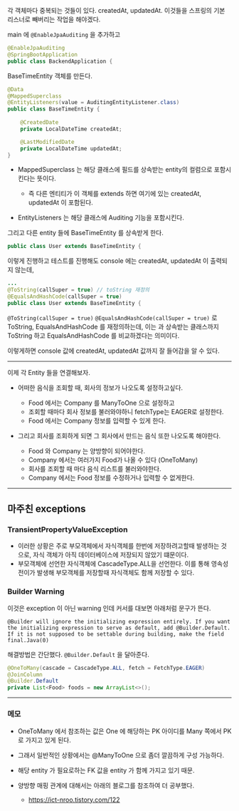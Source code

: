 

각 객체마다 중복되는 것들이 있다. createdAt, updatedAt. 이것들을 스프링의 기본 리스너로 빼버리는 작업을 해야겠다.

main 에 `@EnableJpaAuditing` 을 추가하고

```java
@EnableJpaAuditing
@SpringBootApplication
public class BackendApplication {
```

BaseTimeEntity 객체를 만든다.

```java
@Data
@MappedSuperclass 
@EntityListeners(value = AuditingEntityListener.class) 
public class BaseTimeEntity {
    
    @CreatedDate
    private LocalDateTime createdAt;

    @LastModifiedDate
    private LocalDateTime updatedAt;
}
```

- MappedSuperclass 는 해당 클래스에 필드를 상속받는 entity의 컬럼으로 포함시킨다는 뜻이다.
  - 즉 다른 엔티티가 이 객체를 extends 하면 여기에 있는 createdAt, updatedAt 이 포함된다.

- EntityListeners 는 해당 클래스에 Auditing 기능을 포함시킨다.

그리고 다른 entity 들에 BaseTimeEntity 를 상속받게 한다.

```java
public class User extends BaseTimeEntity {
```

이렇게 진행하고 테스트를 진행해도 console 에는 createdAt, updatedAt 이 출력되지 않는데,

```java
...
@ToString(callSuper = true) // toString 재정의
@EqualsAndHashCode(callSuper = true)
public class User extends BaseTimeEntity {
```

`@ToString(callSuper = true)` `@EqualsAndHashCode(callSuper = true)` 로 ToString, EqualsAndHashCode 를 재정의하는데, 이는 과 상속받는 클래스까지 ToString 하고 EqualsAndHashCode 를 비교하겠다는 의미이다.

이렇게하면 console 값에 createdAt, updatedAt 값까지 잘 들어감을 알 수 있다.

---

이제 각 Entity 들을 연결해보자.

- 어떠한 음식을 조회할 때, 회사의 정보가 나오도록 설정하고싶다.
  - Food 에서는 Company 를 ManyToOne 으로 설정하고
  - 조회할 때마다 회사 정보를 불러와야하니 fetchType는 EAGER로 설정한다.
  - Food 에서는 Company 정보를 입력할 수 있게 한다.

- 그리고 회사를 조회하게 되면 그 회사에서 만드는 음식 또한 나오도록 해야한다.
  - Food 와 Company 는 양방향이 되어야한다.
  - Company 에서는 여러가지 Food가 나올 수 있다 (OneToMany)
  - 회사를 조회할 때 마다 음식 리스트를 불러와야한다.
  - Company 에서는 Food 정보를 수정하거나 입력할 수 없게한다.

---

## 마주친 exceptions


### TransientPropertyValueException

- 이러한 상황은 주로 부모객체에서 자식객체를 한번에 저장하려고할때 발생하는 것으로, 자식 객체가 아직 데이터베이스에 저장되지 않았기 떄문이다.
- 부모객체에 선언한 자식객체에 CascadeType.ALL을 선언한다. 이를 통해 영속성 전이가 발생해 부모객체를 저장할때 자식객체도 함께 저장할 수 있다.

### Builder Warning

이것은 exception 이 아닌 warning 인데 커서를 대보면 아래처럼 문구가 뜬다.

```
@Builder will ignore the initializing expression entirely. If you want the initializing expression to serve as default, add @Builder.Default. If it is not supposed to be settable during building, make the field final.Java(0)
```

해결방법은 간단했다. `@Builder.Default` 을 달아준다.

```java
@OneToMany(cascade = CascadeType.ALL, fetch = FetchType.EAGER)
@JoinColumn
@Builder.Default
private List<Food> foods = new ArrayList<>();
```

---
### 메모

- OneToMany 에서 참조하는 값은 One 에 해당하는 PK 아이디를 Many 쪽에서 PK로 가지고 있게 된다.
- 그래서 일반적인 상황에서는 @ManyToOne 으로 좀더 깔끔하게 구성 가능하다.
- 해당 entity 가 필요로하는 FK 값을 entity 가 함께 가지고 있기 때문.

- 양방향 매핑 관계에 대해서는 아래의 블로그를 참조하여 더 공부했다.
  - https://ict-nroo.tistory.com/122